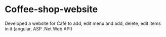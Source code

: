 # Coffee-shop-website
Developed a website for Café to add, edit menu and add, delete, edit items in it (angular, ASP .Net Web API)
